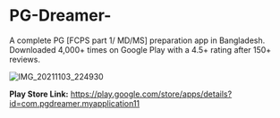 # PG-Dreamer-
A complete PG [FCPS part 1/ MD/MS] preparation app in Bangladesh. Downloaded 4,000+ times on Google Play with a 4.5+ rating after 150+ reviews.

![IMG_20211103_224930](https://user-images.githubusercontent.com/53171337/162273937-1a367204-ed1f-46b1-bb91-bcd05abd7bcb.jpg)

**Play Store Link:** https://play.google.com/store/apps/details?id=com.pgdreamer.myapplication11
